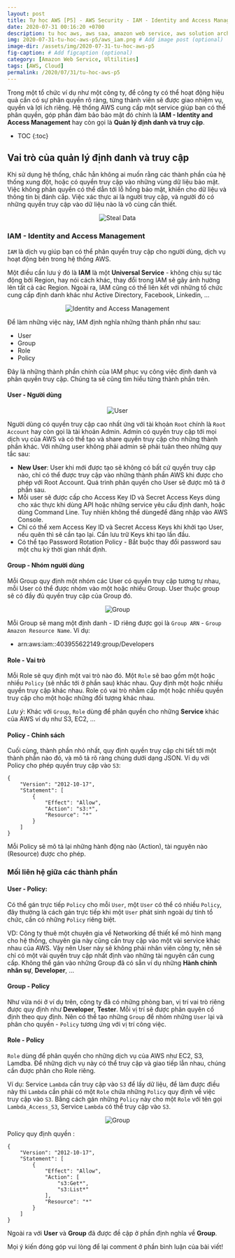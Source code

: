 ```yaml
---
layout: post
title: Tự học AWS [P5] - AWS Security - IAM - Identity and Access Management
date: 2020-07-31 00:16:20 +0700
description: tu hoc aws, aws saa, amazon web service, aws solution architecture associate, aws la gi, iam la gi, aws IAM
img: 2020-07-31-tu-hoc-aws-p5/aws_iam.png # Add image post (optional)
image-dir: /assets/img/2020-07-31-tu-hoc-aws-p5
fig-caption: # Add figcaption (optional)
category: [Amazon Web Service, Ultilities]
tags: [AWS, Cloud]
permalink: /2020/07/31/tu-hoc-aws-p5
---
```


Trong một tổ chức ví dụ như một công ty, để công ty có thể hoạt động hiệu quả cần có sự phân quyền rõ ràng, từng thành viên sẽ được giao nhiệm vụ, quyền và lợi ích riêng. Hệ thống AWS cung cấp một service giúp bạn có thể phân quyền, góp phần đảm bảo bảo mật đó chính là **IAM - Identity and Access Management** hay còn gọi là **Quản lý định danh và truy cập**.

* TOC
{:toc}

## Vai trò của quản lý định danh và truy cập

Khi sử dụng hệ thống, chắc hẳn không ai muốn rằng các thành phần của hệ thống xung đột, hoặc có quyền truy cập vào những vùng dữ liệu bảo mật. Việc không phân quyền có thể dẫn tới lỗ hổng bảo mật, khiến cho dữ liệu và thông tin bị đánh cắp. Việc xác thực ai là người truy cập, và người đó có những quyền truy cập vào dữ liệu nào là vô cùng cần thiết.

<p align="center"><img alt="Steal Data" src="{{page.image-dir}}/steal_data.png"/></p>

### IAM - Identity and Access Management

`IAM` là dịch vụ giúp bạn có thể phân quyền truy cập cho người dùng, dịch vụ hoạt động bên trong hệ thống AWS. 

Một điều cần lưu ý đó là **IAM** là một **Universal Service** - không chịu sự tác động bởi Region, hay nói cách khác, thay đổi trong IAM sẽ gây ảnh hưởng lên tất cả các Region. Ngoài ra, IAM cũng có thể liên kết với những tổ chức cung cấp định danh khác như Active Directory, Facebook, Linkedin, ...

<p align="center"><img alt="Identity and Access Management" src="{{page.image-dir}}/iam.png"/></p>

Để làm những việc này, IAM định nghĩa những thành phần như sau:

* User
* Group
* Role
* Policy

Đây là những thành phần chính của IAM phục vụ công việc định danh và phân quyền truy cập. Chúng ta sẽ cũng tìm hiểu từng thành phần trên.

#### User - Người dùng

<p align="center"><img alt="User" src="{{page.image-dir}}/user_iam.png"/></p>

Người dùng có quyền truy cập cao nhất ứng với tài khoản `Root` chính là `Root Account` hay còn gọi là tài khoản Admin. Admin có quyền truy cập tới mọi dịch vụ của AWS và có thể tạo và share quyền truy cập cho những thành phần khác.
Với những user không phải admin sẽ phải tuân theo những quy tắc sau:

* **New User**: User khi mới được tạo sẽ không có bất cứ quyền truy cập nào, chỉ có thể được truy cập vào những thành phần AWS khi được cho phép với Root Account. Quá trình phân quyền cho User sẽ được mô tả ở phần sau.
* Mỗi user sẽ được cấp cho Access Key ID và Secret Access Keys dùng cho xác thực khi dùng API hoặc những service yêu cầu định danh, hoặc dùng Command Line. Tuy nhiên không thể dùngeđể đăng nhập vào AWS Console.
* Chỉ có thể xem Access Key ID và Secret Access Keys khi khởi tạo User, nếu quên thì sẽ cần tạo lại. Cần lưu trữ Keys khi tạo lần đầu.
* Có thể tạo Password Rotation Policy - Bắt buộc thay đổi password sau một chu kỳ thời gian nhất định.

#### Group - Nhóm người dùng

Mỗi Group quy định một nhóm các User có quyền truy cập tương tự nhau, mỗi User có thể được nhóm vào một hoặc nhiều Group. User thuộc group sẽ có đầy đủ quyền truy cập của Group đó.

<p align="center"><img alt="Group" src="{{page.image-dir}}/group_iam.png"/></p>

Mỗi Group sẽ mang một định danh - ID riêng được gọi là `Group ARN` - `Group Amazon Resource Name`. Ví dụ:

* arn:aws:iam::403955622149:group/Developers

#### Role - Vai trò

Mỗi Role sẽ quy định một vai trò nào đó. Một `Role` sẽ bao gồm một hoặc nhiều `Policy` (sẽ nhắc tới ở phần sau) khác nhau. Quy định một hoặc nhiều quyền truy cập khác nhau. Role có vai trò nhằm cấp một hoặc nhiều quyền truy cập cho một hoặc những đối tượng khác nhau. 

*Lưu ý*: Khác với `Group`, `Role` dùng để phân quyền cho những **Service** khác của AWS ví dụ như S3, EC2, ...

#### Policy - Chính sách

Cuối cùng, thành phần nhỏ nhất, quy định quyền truy cập chi tiết tới một thành phần nào đó, và mô tả rõ ràng chúng dưới dạng JSON. Ví dụ với Policy cho phép quyền truy cập vào `S3`:

```
{
    "Version": "2012-10-17",
    "Statement": [
        {
            "Effect": "Allow",
            "Action": "s3:*",
            "Resource": "*"
        }
    ]
}
```
Mỗi Policy sẽ mô tả lại những hành động nào (Action), tài nguyên nào (Resource) được cho phép.

### Mối liên hệ giữa các thành phần

#### User - Policy: 

Có thể gán trực tiếp `Policy` cho mỗi `User`, một `User` có thể có nhiều `Policy`, đây thường là cách gán trực tiếp khi một `User` phát sinh ngoài dự tính tổ chức, cần có những `Policy` riêng biệt.

VD: Công ty thuê một chuyên gia về Networking để thiết kế mô hình mạng cho hệ thống, chuyên gia này cũng cần truy cập vào một vài service khác nhau của AWS. Vậy nên User này sẽ không phải nhân viên công ty, nên sẽ chỉ có một vài quyền truy cập nhất định vào những tài nguyên cần cung cấp. Không thể gán vào những Group đã có sẵn ví dụ những **Hành chính nhân sự**, **Developer**, ...

#### Group - Policy

Như vừa nói ở ví dụ trên, công ty đã có những phòng ban, vị trí vai trò riêng được quy định như **Developer**, **Tester**. Mỗi vị trí sẽ được phân quyên cố định theo quy định. Nên có thể tạo những `Group` để nhóm những `User` lại và phân cho quyền - `Policy` tương ứng với vị trí công việc. 

#### Role - Policy

`Role` dùng để phân quyền cho những dịch vụ của AWS như EC2, S3, Lamdba. Để những dịch vụ này có thể truy cập và giao tiếp lẫn nhau, chúng cần được phân cho Role riêng.

Ví dụ: Service `Lambda` cần truy cập vào `S3` để lấy dữ liệu, để làm được điều này thì `Lambda` cần phải có một `Role` chứa những `Policy` quy định về việc truy cập vào `S3`. Bằng cách gán những `Policy` này cho một `Role` với tên gọi `Lambda_Access_S3`, Service `Lambda` có thể truy cập vào `S3`.

<p align="center"><img alt="Group" src="{{page.image-dir}}/lambda_access_s3.jpg"/></p>

Policy quy định quyền :

```
{
    "Version": "2012-10-17",
    "Statement": [
        {
            "Effect": "Allow",
            "Action": [
                "s3:Get*",
                "s3:List*"
            ],
            "Resource": "*"
        }
    ]
}
```

Ngoài ra với **User** và **Group** đã được đề cập ở phần định nghĩa về **Group**.

Mọi ý kiến đóng góp vui lòng để lại comment ở phần bình luận của bài viết!
